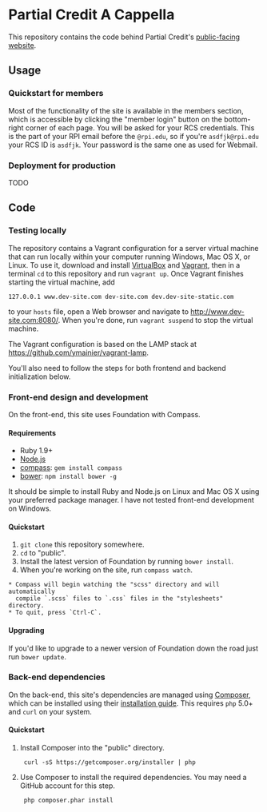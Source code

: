 # Partial Credit A Cappella

This repository contains the code behind Partial Credit's
[public-facing website](http://partialcredit.union.rpi.edu).

## Usage

### Quickstart for members

Most of the functionality of the site is available in the members section, which
is accessible by clicking the "member login" button on the bottom-right corner
of each page. You will be asked for your RCS credentials. This is the part of
your RPI email before the `@rpi.edu`, so if you're `asdfjk@rpi.edu` your RCS ID
is `asdfjk`. Your password is the same one as used for Webmail.

### Deployment for production

TODO

## Code

### Testing locally

The repository contains a Vagrant configuration for a server virtual machine
that can run locally within your computer running Windows, Mac OS X, or Linux.
To use it, download and install [VirtualBox][virtualbox] and
[Vagrant][vagrant], then in a terminal `cd` to this repository and run
`vagrant up`. Once Vagrant finishes starting the virtual machine, add

    127.0.0.1 www.dev-site.com dev-site.com dev.dev-site-static.com

to your `hosts` file, open a Web browser and navigate to
<http://www.dev-site.com:8080/>. When you're done, run `vagrant suspend` to stop
the virtual machine.

The Vagrant configuration is based on the LAMP stack at
<https://github.com/ymainier/vagrant-lamp>.

[virtualbox]: https://www.virtualbox.org/
[vagrant]: http://www.vagrantup.com/

You'll also need to follow the steps for both frontend and backend
initialization below.

### Front-end design and development

On the front-end, this site uses Foundation with Compass.

#### Requirements

  * Ruby 1.9+
  * [Node.js](http://nodejs.org)
  * [compass](http://compass-style.org/): `gem install compass`
  * [bower](http://bower.io): `npm install bower -g`

It should be simple to install Ruby and Node.js on Linux and Mac OS X using your
preferred package manager. I have not tested front-end development on Windows.

#### Quickstart

  1. `git clone` this repository somewhere.
  2. `cd` to "public".
  3. Install the latest version of Foundation by running `bower install`.
  4. When you're working on the site, run `compass watch`.

    * Compass will begin watching the "scss" directory and will automatically
      compile `.scss` files to `.css` files in the "stylesheets" directory.
    * To quit, press `Ctrl-C`.

#### Upgrading

If you'd like to upgrade to a newer version of Foundation down the road just
run `bower update`.

### Back-end dependencies

On the back-end, this site's dependencies are managed using
[Composer][composer], which can be installed using their
[installation guide][composer-install]. This requires `php` 5.0+ and `curl` on
your system.

[composer]: http://getcomposer.org/
[composer-install]: http://getcomposer.org/doc/01-basic-usage.md#installation

#### Quickstart

1. Install Composer into the "public" directory.

        curl -sS https://getcomposer.org/installer | php

2. Use Composer to install the required dependencies. You may need a GitHub
   account for this step.

        php composer.phar install
